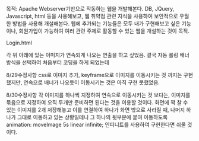 목적: Apache Webserver기반으로 작동하는 웹을 개발해본다. DB, JQuery, Javascript, html 등을 사용해보고, 웹 취약점 관련 지식을 사용하여 보안적으로 우월한 방법을 사용해 개설해본다.
웹에 추가되는 기능들은 모두 내가 구현해보고 싶은 기능이나, 회원가입이 가능하여 여러 관련 주제로 활동할 수 있는 웹을 개설하는 것이 목적.

Login.html

각 위 아래에 있는 이미지가 연속되게 나오는 연출을 하고 싶었음.
결국 자동 롤링 배너 방식을 선택하여 처음부터 코딩을 하게 되었는데

8/29수정사항
css로 이미지 추가, keyframe으로 이미지를 이동시키는 것 까지는 구현했지만, 연속으로 배너가 나오듯이 이동시키는 것은 아직 구현 못했었음.

8/30수정사항
각 이미지를 하나씩 지정하여 연속으로 이동시키는 것 보다는, 이미지를 묶음으로 지정하여 오직 두개만 준비하면 된다는 것을 이용할 것이다.
화면에 꽉 찰 수 있는 이미지를 2개 저장해놓고 이를 연결하여 하나가 화면 밖으로 사라질 때, 나머지 하나가 그대로 이동하고 있는 상황일테니 그 하나의 뒷부분에 붙여 이동하도록
animation: moveImage 5s linear infinite; 인피니트를 사용하여 구현한다면 쉬울 것이다.
